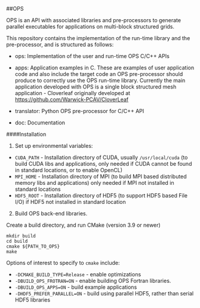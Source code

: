 ##OPS

OPS is an API with associated libraries and pre-processors to generate
parallel executables for applications on multi-block structured grids.


This repository contains the implementation of the run-time library
and the pre-processor, and is structured as follows:

* ops: Implementation of the user and run-time OPS C/C++ APIs

* apps: Application examples in C.
  These are examples of user application code and also include
  the target code an OPS pre-processor should produce to correctly
  use the OPS run-time library.
  Currently the main application developed with OPS is a single
  block structured mesh application - Cloverleaf originally
  developed at https://github.com/Warwick-PCAV/CloverLeaf

* translator: Python OPS pre-processor for C/C++ API

* doc: Documentation

####Installation

1. Set up environmental variables:

  * `CUDA_PATH` - Installation directory of CUDA, usually `/usr/local/cuda` (to build CUDA libs and applications, only needed if CUDA cannot be found in standard locations, or to enable OpenCL)
  * `MPI_HOME` - Installation directory of MPI (to build MPI based distributed memory libs and applications) only needed if MPI not installed in standard locations
  * `HDF5_ROOT` - Installation directory of HDF5 (to support HDF5 based File I/O) if HDF5 not installed in standard location


2. Build OPS back-end libraries.


  Create a build directory, and run CMake (version 3.9 or newer)
  ```
  mkdir build
  cd build
  cmake ${PATH_TO_OPS}
  make
  ```

  Options of interest to specify to `cmake` include:

  * `-DCMAKE_BUILD_TYPE=Release` - enable optimizations
  * `-DBUILD_OPS_FROTRAN=ON` - enable building OPS Fortran libraries.
  * `-DBUILD_OPS_APPS=ON` - build example applications
  * `-DHDF5_PREFER_PARALLEL=ON` - build using parallel HDF5, rather than serial HDF5 libraries

